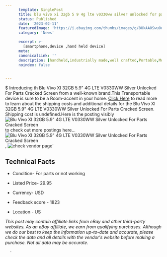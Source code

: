 ```yaml
---
      template: SinglePost
      title: blu vivo xi 32gb 5 9 4g lte v0330ww silver unlocked for parts cracked screen
      status: Published
      date: '2023-02-11'
      featuredImage: 'https://i.ebayimg.com/thumbs/images/g/8UkAAOSwuOdjo7o6/s-l225.jpg'
      category: 'News'

      excerpt: >-
        [smartphone,device ,hand held device]
      meta:
      canonicalLink: ''
      description: [handheld,industrially made,well crafted,Portable,Mobile,Compact,Convenient,Lightweight,Maneuverable,Man-portable,Miniature,Carriable,Hand-held,Light,Holdable,Transportable,Mobile device,Pocket-sized,On-the-go,Wireless,Cordless,Compact size,Convenient size, smartphone,device ,hand held device]
      noindex: false
      

---
```

$
      Introducing th Blu Vivo XI 32GB 5.9" 4G LTE V0330WW Silver Unlocked For Parts Cracked Screen from a well-known brand.This Transportable device  is sure to be a Room-accent in your home. [Click Here](https://www.ebay.com/itm/225311867421?hash=item3475a2421d%3Ag%3A8UkAAOSwuOdjo7o6&mkevt=1&mkcid=1&mkrid=711-53200-19255-0&campid=%253CePNCampaignId%253E&customid=%253CreferenceId%253E&toolid=10049) to read more to learn about the shipping costs and additional details for the Blu Vivo XI 32GB 5.9" 4G LTE V0330WW Silver Unlocked For Parts Cracked Screen. Shipping cost is undefined.Here is the posting visibly ![Blu Vivo XI 32GB 5.9" 4G LTE V0330WW Silver Unlocked For Parts Cracked Screen](https://i.ebayimg.com/thumbs/images/g/8UkAAOSwuOdjo7o6/s-l225.jpg) to check out more postings here... ![Blu Vivo XI 32GB 5.9" 4G LTE V0330WW Silver Unlocked For Parts Cracked Screen](https://i.ebayimg.com/images/g/8UkAAOSwuOdjo7o6/s-l1600.jpg), ![check vendor page](https://origin-galleryplus.ebayimg.com/ws/web/225311867421_2_0_1/225x225.jpg,https://origin-galleryplus.ebayimg.com/ws/web/225311867421_3_0_1/225x225.jpg,https://origin-galleryplus.ebayimg.com/ws/web/225311867421_4_0_1/225x225.jpg)'

      

 ## Technical Facts 



     
      

 - Condition- For parts or not working 


      

 - Listed Price- 29.95 


      

 - Currency- USD 


      

 - Feedback score - 1823 


      

 - Location - US 


      
      

 *_This post may contain affiliate links from eBay and other third-party websites. As an eBay affiliate, we earn from qualifying purchases. Although we do our best to keep the information up-to-date and accurate, please check the date and all details with the vendor's website before making a purchase. Not all data may be accurate._*




      -
